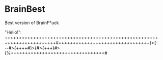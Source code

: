 # BrainBest

Best version of BrainF*uck

"Hello!": ++++++++++++++++++++++++++++++++++++++++++++++++++++++++++++++++++++++++#++++++++++++++++++++++++++++++++}>{---#>{++++#}>{#>{+++}#>{%+++++++++++++++++++++++++++++++++#
